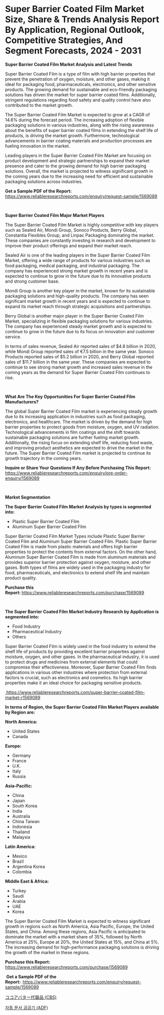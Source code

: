 <p><h1>Super Barrier Coated Film Market Size, Share & Trends Analysis Report By Application, Regional Outlook, Competitive Strategies, And Segment Forecasts, 2024 - 2031</h1></p><p><strong>Super Barrier Coated Film Market Analysis and Latest Trends</strong></p>
<p><p>Super Barrier Coated Film is a type of film with high barrier properties that prevent the penetration of oxygen, moisture, and other gases, making it ideal for packaging food, pharmaceuticals, electronics, and other sensitive products. The growing demand for sustainable and eco-friendly packaging solutions has driven the market for super barrier coated films. Additionally, stringent regulations regarding food safety and quality control have also contributed to the market growth.</p><p>The Super Barrier Coated Film Market is expected to grow at a CAGR of 14.6% during the forecast period. The increasing adoption of flexible packaging solutions in various industries, along with the rising awareness about the benefits of super barrier coated films in extending the shelf life of products, is driving the market growth. Furthermore, technological advancements in barrier coating materials and production processes are fueling innovation in the market.</p><p>Leading players in the Super Barrier Coated Film Market are focusing on product development and strategic partnerships to expand their market presence and cater to the growing demand for high barrier packaging solutions. Overall, the market is projected to witness significant growth in the coming years due to the increasing need for efficient and sustainable packaging solutions across industries.</p></p>
<p><strong>Get a Sample PDF of the Report:&nbsp;</strong> <a href="https://www.reliableresearchreports.com/enquiry/request-sample/1569089">https://www.reliableresearchreports.com/enquiry/request-sample/1569089</a></p>
<p>&nbsp;</p>
<p><strong>Super Barrier Coated Film Major Market Players</strong></p>
<p><p>The Super Barrier Coated Film Market is highly competitive with key players such as Sealed Air, Mondi Group, Sonoco Products, Berry Global, Constantia Flexibles Group, and Linpac Packaging dominating the market. These companies are constantly investing in research and development to improve their product offerings and expand their market reach.</p><p>Sealed Air is one of the leading players in the Super Barrier Coated Film Market, offering a wide range of products for various industries such as food packaging, medical packaging, and industrial packaging. The company has experienced strong market growth in recent years and is expected to continue to grow in the future due to its innovative products and strong customer base.</p><p>Mondi Group is another key player in the market, known for its sustainable packaging solutions and high-quality products. The company has seen significant market growth in recent years and is expected to continue to expand its market reach through strategic acquisitions and partnerships.</p><p>Berry Global is another major player in the Super Barrier Coated Film Market, specializing in flexible packaging solutions for various industries. The company has experienced steady market growth and is expected to continue to grow in the future due to its focus on innovation and customer service.</p><p>In terms of sales revenue, Sealed Air reported sales of $4.8 billion in 2020, while Mondi Group reported sales of €7.5 billion in the same year. Sonoco Products reported sales of $5.2 billion in 2020, and Berry Global reported sales of $11.7 billion in the same year. These companies are expected to continue to see strong market growth and increased sales revenue in the coming years as the demand for Super Barrier Coated Film continues to rise.</p></p>
<p>&nbsp;</p>
<p><strong>What Are The Key Opportunities For Super Barrier Coated Film Manufacturers?</strong></p>
<p><p>The global Super Barrier Coated Film market is experiencing steady growth due to its increasing application in industries such as food packaging, electronics, and healthcare. The market is driven by the demand for high barrier properties to protect goods from moisture, oxygen, and UV radiation. Technological advancements in film coatings and the shift towards sustainable packaging solutions are further fueling market growth. Additionally, the rising focus on extending shelf life, reducing food waste, and improving product aesthetics are expected to drive the market in the future. The Super Barrier Coated Film market is projected to continue its growth trajectory in the coming years.</p></p>
<p><strong>Inquire or Share Your Questions If Any Before Purchasing This Report:</strong> <a href="https://www.reliableresearchreports.com/enquiry/pre-order-enquiry/1569089">https://www.reliableresearchreports.com/enquiry/pre-order-enquiry/1569089</a></p>
<p>&nbsp;</p>
<p><strong>Market Segmentation</strong></p>
<p><strong>The Super Barrier Coated Film Market Analysis by types is segmented into:</strong></p>
<p><ul><li>Plastic Super Barrier Coated Film</li><li>Aluminum Super Barrier Coated Film</li></ul></p>
<p><p>Super Barrier Coated Film Market Types include Plastic Super Barrier Coated Film and Aluminum Super Barrier Coated Film. Plastic Super Barrier Coated Film is made from plastic materials and offers high barrier properties to protect the contents from external factors. On the other hand, Aluminum Super Barrier Coated Film is made from aluminum materials and provides superior barrier protection against oxygen, moisture, and other gases. Both types of films are widely used in the packaging industry for food, pharmaceuticals, and electronics to extend shelf life and maintain product quality.</p></p>
<p><strong>Purchase this Report:&nbsp;</strong><a href="https://www.reliableresearchreports.com/purchase/1569089">https://www.reliableresearchreports.com/purchase/1569089</a></p>
<p>&nbsp;</p>
<p><strong>The Super Barrier Coated Film Market Industry Research by Application is segmented into:</strong></p>
<p><ul><li>Food Industry</li><li>Pharmaceutical Industry</li><li>Others</li></ul></p>
<p><p>Super Barrier Coated Film is widely used in the food industry to extend the shelf life of products by providing excellent barrier properties against moisture, oxygen, and other gases. In the pharmaceutical industry, it is used to protect drugs and medicines from external elements that could compromise their effectiveness. Moreover, Super Barrier Coated Film finds applications in various other industries where protection from external factors is crucial, such as electronics and cosmetics. Its high barrier properties make it an ideal choice for packaging sensitive products.</p></p>
<p><a href="https://www.reliableresearchreports.com/super-barrier-coated-film-market-r1569089">&nbsp;https://www.reliableresearchreports.com/super-barrier-coated-film-market-r1569089</a></p>
<p><strong>In terms of Region, the Super Barrier Coated Film Market Players available by Region are:</strong></p>
<p>
    <p> <strong> North America: </strong>
        <ul>
            <li>United States</li>
            <li>Canada</li>
        </ul>
        </p> 
    <p> <strong> Europe: </strong>
        <ul>
            <li>Germany</li>
            <li>France</li>
            <li>U.K.</li>
            <li>Italy</li>
            <li>Russia</li>
        </ul>
        </p> 
    <p> <strong> Asia-Pacific: </strong>
        <ul>
            <li>China</li>
            <li>Japan</li>
            <li>South Korea</li>
            <li>India</li>
            <li>Australia</li>
            <li>China Taiwan</li>
            <li>Indonesia</li>
            <li>Thailand</li>
            <li>Malaysia</li>
        </ul>
        </p> 
    <p> <strong> Latin America: </strong>
        <ul>
            <li>Mexico</li>
            <li>Brazil</li>
            <li>Argentina Korea</li>
            <li>Colombia</li>
        </ul>
        </p> 
    <p> <strong> Middle East & Africa: </strong>
        <ul>
            <li>Turkey</li>
            <li>Saudi</li>
            <li>Arabia</li>
            <li>UAE</li>
            <li>Korea</li>
        </ul>
    </p>
    </p>
<p><p>The Super Barrier Coated Film Market is expected to witness significant growth in regions such as North America, Asia Pacific, Europe, the United States, and China. Among these regions, Asia Pacific is anticipated to dominate the market with a market share of 35%, followed by North America at 25%, Europe at 20%, the United States at 15%, and China at 5%. The increasing demand for high-performance packaging solutions is driving the growth of the market in these regions.</p></p>
<p><strong>Purchase this Report: </strong><a href="https://www.reliableresearchreports.com/purchase/1569089">https://www.reliableresearchreports.com/purchase/1569089</a></p>
<p>&nbsp;<strong>Get a Sample PDF of the Report:&nbsp;&nbsp;</strong><a href="https://www.reliableresearchreports.com/enquiry/request-sample/1569089">https://www.reliableresearchreports.com/enquiry/request-sample/1569089</a></p>
<p><strong></strong></p>
<p><p><a href="https://github.com/oqxogxyvqe90775/Market-Research-Report-List-2/blob/main/3598554108367.md">ココアバター代替品 (CBS)</a></p><p><a href="https://medium.com/@matthiasdkins856/%EC%9E%90%EB%8F%99-%EB%AC%B8%EC%84%9C-%EA%B3%B5%EA%B8%89%EA%B8%B0-adf-%EC%8B%9C%EC%9E%A5-%EB%B6%84%EC%84%9D-%EB%B0%8F-%ED%81%AC%EA%B8%B0%EB%8A%94-2024%EB%85%84%EB%B6%80%ED%84%B0-2031%EB%85%84%EA%B9%8C%EC%A7%80%EC%9D%98-%EA%B8%B0%EA%B0%84%EC%9D%84-%EC%98%88%EC%B8%A1%ED%95%A9%EB%8B%88%EB%8B%A4-19a29854ae82">자동 문서 공급기 (ADF)</a></p></p>